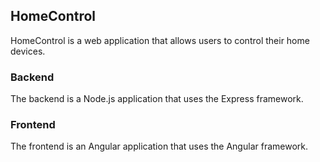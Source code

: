## HomeControl

HomeControl is a web application that allows users to control their home devices.

### Backend

The backend is a Node.js application that uses the Express framework.

### Frontend

The frontend is an Angular application that uses the Angular framework.